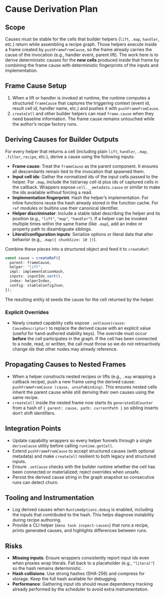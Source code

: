 # Cause Derivation Plan

## Scope

Causes must be stable for the cells that builder helpers (`lift`, `.map`,
`handler`, etc.) return while assembling a recipe graph. Those helpers execute
inside a frame created by `pushFrameFromCause`, so the frame already carries the
cause of the invocation (e.g., handler event, parent lift). The work here is to
derive deterministic causes for the **new cells** produced inside that frame by
combining the frame cause with deterministic fingerprints of the inputs and
implementation.

## Frame Cause Setup

1. When a lift or handler is invoked at runtime, the runtime computes a
   structured `frameCause` that captures the triggering context (event id,
   result cell id, handler name, etc.) and pushes it with `pushFrameFromCause`.
2. `createCell` and other builder helpers can read `frame.cause` when they need
   baseline information. The frame cause remains untouched while the author’s
   recipe factory runs.

## Deriving Causes for Builder Outputs

For every helper that returns a cell (including plain `lift`, `handler`,
`.map`, `.filter`, `recipe`, etc.), derive a cause using the following inputs:

- **Frame cause**: Treat the `frameCause` as the parent component. It ensures
  all descendants remain tied to the invocation that spawned them.
- **Input cell ids**: Gather the normalized ids of the input cells passed to the
  helper. For `.map`, include the list/array cell id plus ids of captured cells
  in the callback. Wrappers expose `cell.__metadata.cause` or similar to make the
  ids available without forcing a read.
- **Implementation fingerprint**: Hash the helper’s implementation. For inline
  functions reuse the hash already stored in the function cache. For `ref`
  modules or builtins use their canonical identifier.
- **Helper discriminator**: Include a stable label describing the helper and its
  position (e.g., `"lift"`, `"map"`, `"handler"`). If a helper can be invoked
  multiple times within the same frame (like `.map`), add an index or property
  path to disambiguate siblings.
- **Literal/configuration inputs**: Serialize options or literal data that alter
  behavior (e.g., `.map({ chunkSize: 10 })`).

Combine these pieces into a structured object and feed it to `createRef`:

```ts
const cause = createRef({
  parent: frameCause,
  helper: "lift",
  impl: implementationHash,
  inputs: inputIds.sort(),
  index: helperIndex,
  config: stableConfigJson,
});
```

The resulting entity id seeds the cause for the cell returned by the helper.

### Explicit Overrides

- Newly created capability cells expose `.setCause(cause: CauseDescriptor)` to
  replace the derived cause with an explicit value (useful for hand-authored
  stability keys). The override must occur **before** the cell participates in
  the graph. If the cell has been connected to a node, read, or written, the
  call must throw so we do not retroactively change ids that other nodes may
  already reference.

## Propagating Causes to Nested Frames

- When a helper constructs nested recipes or lifts (e.g., `.map` wrapping a
  callback recipe), push a new frame using the derived cause: `pushFrameFromCause
  (cause, unsafeBinding)`. This ensures nested cells inherit the parent cause
  while still deriving their own causes using the same recipe.
- `createCell` inside the nested frame now starts its `generatedIdCounter` from
  a hash of `{ parent: cause, path: currentPath }` so sibling inserts don’t
  shift identifiers.

## Integration Points

- Update capability wrappers so every helper funnels through a single
  `deriveCause` utility before calling `runtime.getCell`.
- Extend `pushFrameFromCause` to accept structured causes (with optional
  metadata) and make `createCell` resilient to both legacy and structured
  inputs.
- Ensure `.setCause` checks with the builder runtime whether the cell has been
  connected or materialized; reject overrides when unsafe.
- Persist the derived cause string in the graph snapshot so consecutive runs can
  detect churn.

## Tooling and Instrumentation

- Log derived causes when `RuntimeOptions.debug` is enabled, including the inputs
  that contributed to the hash. This helps diagnose instability during recipe
  authoring.
- Provide a CLI helper (`deno task inspect-causes`) that runs a recipe, prints
  generated causes, and highlights differences between runs.

## Risks

- **Missing inputs**: Ensure wrappers consistently report input ids even when
  proxies wrap literals. Fall back to a placeholder (e.g., `"literal"`) so the
  hash remains deterministic.
- **Hash collisions**: Use strong hashes (SHA-256) and compress for storage. Keep
  the full hash available for debugging.
- **Performance**: Gathering input ids should reuse dependency tracking already
  performed by the scheduler to avoid extra instrumentation.
